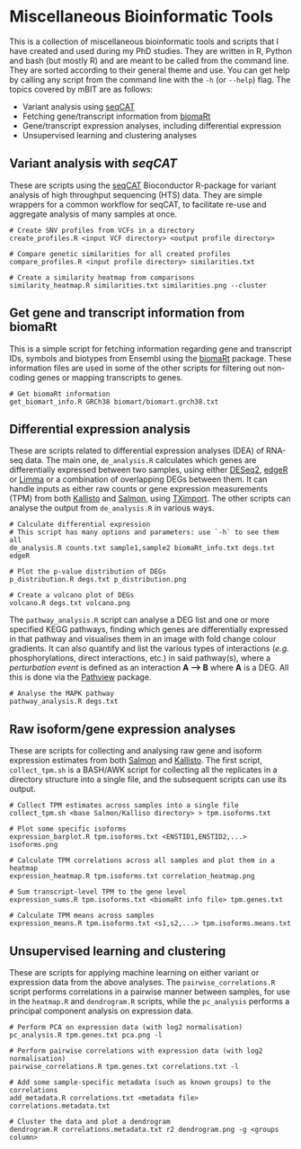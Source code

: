# Miscellaneous Bioinformatic Tools

This is a collection of miscellaneous bioinformatic tools and scripts that I
have created and used during my PhD studies. They are written in R, Python and
bash (but mostly R) and are meant to be called from the command line. They are
sorted according to their general theme and use. You can get help by calling
any script from the command line with the `-h` (or `--help`) flag. The topics
covered by mBIT are as follows:

* Variant analysis using [seqCAT][seqcat]
* Fetching gene/transcript information from [biomaRt][biomart]
* Gene/transcript expression analyses, including differential expression
* Unsupervised learning and clustering analyses

## Variant analysis with *seqCAT*

These are scripts using the [seqCAT][seqcat] Bioconductor R-package for variant
analysis of high throughput sequencing (HTS) data. They are simple wrappers for
a common workflow for seqCAT, to facilitate re-use and aggregate analysis of
many samples at once.

```{bash Variant analysis}
# Create SNV profiles from VCFs in a directory
create_profiles.R <input VCF directory> <output profile directory>

# Compare genetic similarities for all created profiles
compare_profiles.R <input profile directory> similarities.txt

# Create a similarity heatmap from comparisons
similarity_heatmap.R similarities.txt similarities.png --cluster
```

## Get gene and transcript information from biomaRt

This is a simple script for fetching information regarding gene and transcript
IDs, symbols and biotypes from Ensembl using the [biomaRt][biomart] package.
These information files are used in some of the other scripts for filtering
out non-coding genes or mapping transcripts to genes.

```{bash Get biomaRt info}
# Get biomaRt information
get_biomart_info.R GRCh38 biomart/biomart.grch38.txt
```

## Differential expression analysis

These are scripts related to differential expression analyses (DEA) of RNA-seq
data. The main one, `de_analysis.R` calculates which genes are differentially
expressed between two samples, using either [DESeq2][deseq2], [edgeR][edger] or
[Limma][limma] or a combination of overlapping DEGs between them. It can handle
inputs as either raw counts or gene expression measurements (TPM) from both
[Kallisto][kallisto] and [Salmon][salmon], using [TXimport][tximport]. The
other scripts can analyse the output from `de_analysis.R` in various ways.

```{bash DEA}
# Calculate differential expression
# This script has many options and parameters: use `-h` to see them all
de_analysis.R counts.txt sample1,sample2 biomaRt_info.txt degs.txt edgeR

# Plot the p-value distribution of DEGs
p_distribution.R degs.txt p_distribution.png

# Create a volcano plot of DEGs
volcano.R degs.txt volcano.png
```

The `pathway_analysis.R` script can analyse a DEG list and one or more
specified KEGG pathways, finding which genes are differentially expressed
in that pathway and visualises them in an image with fold change colour
gradients. It can also quantify and list the various types of interactions
(*e.g.* phosphorylations, direct interactions, etc.) in said pathway(s),
where a *perturbation event* is defined as an interaction **A --> B** where
**A** is a DEG. All this is done via the [Pathview][pathview] package.

```{bash Pathway analysis}
# Analyse the MAPK pathway
pathway_analysis.R degs.txt
```

## Raw isoform/gene expression analyses

These are scripts for collecting and analysing raw gene and isoform expression
estimates from both [Salmon][salmon] and [Kallisto][kallisto]. The first
script, `collect_tpm.sh` is a BASH/AWK script for collecting all the replicates
in a directory structure into a single file, and the subsequent scripts can use
its output.

```{bash Expression analyses}
# Collect TPM estimates across samples into a single file
collect_tpm.sh <base Salmon/Kalliso directory> > tpm.isoforms.txt

# Plot some specific isoforms
expression_barplot.R tpm.isoforms.txt <ENSTID1,ENSTID2,...> isoforms.png

# Calculate TPM correlations across all samples and plot them in a heatmap
expression_heatmap.R tpm.isoforms.txt correlation_heatmap.png

# Sum transcript-level TPM to the gene level
expression_sums.R tpm.isoforms.txt <biomaRt info file> tpm.genes.txt

# Calculate TPM means across samples
expression_means.R tpm.isoforms.txt <s1,s2,...> tpm.isoforms.means.txt
```

## Unsupervised learning and clustering

These are scripts for applying machine learning on either variant or expression
data from the above analyses. The `pairwise_correlations.R` script performs
correlations in a pairwise manner between samples, for use in the `heatmap.R`
and `dendrogram.R` scripts, while the `pc_analysis` performs a principal
component analysis on expression data.

```{bash Unsupervised learning}
# Perform PCA on expression data (with log2 normalisation)
pc_analysis.R tpm.genes.txt pca.png -l

# Perform pairwise correlations with expression data (with log2 normalisation)
pairwise_correlations.R tpm.genes.txt correlations.txt -l

# Add some sample-specific metadata (such as known groups) to the correlations
add_metadata.R correlations.txt <metadata file> correlations.metadata.txt

# Cluster the data and plot a dendrogram
dendrogram.R correlations.metadata.txt r2 dendrogram.png -g <groups column>
```

[biomart]: https://bioconductor.org/packages/release/bioc/html/biomaRt.html
[deseq2]: https://bioconductor.org/packages/release/bioc/html/DESeq2.html
[edger]: http://bioconductor.org/packages/release/bioc/html/edgeR.html
[kallisto]: https://pachterlab.github.io/kallisto/
[limma]: http://bioconductor.org/packages/release/bioc/html/limma.html
[pathview]: https://bioconductor.org/packages/release/bioc/html/pathview.html
[salmon]: https://combine-lab.github.io/salmon/
[seqcat]: https://bioconductor.org/packages/release/bioc/html/seqCAT.html
[tximport]: https://bioconductor.org/packages/release/bioc/html/tximport.html
